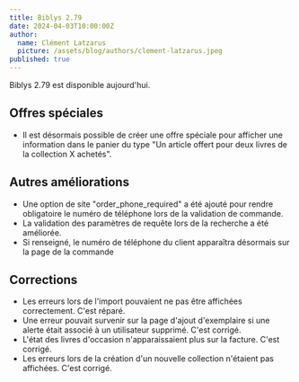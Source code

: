 ```yaml
---
title: Biblys 2.79
date: 2024-04-03T10:00:00Z
author:
  name: Clément Latzarus
  picture: /assets/blog/authors/clement-latzarus.jpeg
published: true
---
```


Biblys 2.79 est disponible aujourd'hui.

## Offres spéciales

- Il est désormais possible de créer une offre spéciale pour afficher une
  information dans le panier du type "Un article offert pour deux livres de
  la collection X achetés".

## Autres améliorations

- Une option de site "order_phone_required" a été ajouté pour rendre
  obligatoire le numéro de téléphone lors de la validation de commande.
- La validation des paramètres de requête lors de la recherche a été améliorée.
- Si renseigné, le numéro de téléphone du client apparaîtra désormais sur la
  page de la commande

## Corrections

- Les erreurs lors de l'import pouvaient ne pas être affichées correctement.
  C'est réparé.
- Une erreur pouvait survenir sur la page d'ajout d'exemplaire si une alerte
  était associé à un utilisateur supprimé. C'est corrigé.
- L'état des livres d'occasion n'apparaissaient plus sur la facture. C'est
  corrigé.
- Les erreurs lors de la création d'un nouvelle collection n'étaient pas
  affichées. C'est corrigé.
